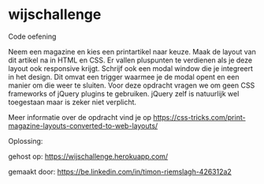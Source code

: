 # wijschallenge

Code oefening

Neem een magazine en kies een printartikel naar keuze.
Maak de layout van dit artikel na in HTML en CSS.
Er vallen pluspunten te verdienen als je deze layout ook responsive krijgt.
Schrijf ook een modal window die je integreert in het design. Dit omvat een trigger waarmee je de modal opent en een manier om die weer te sluiten. Voor deze opdracht vragen we om geen CSS frameworks of jQuery plugins te gebruiken. jQuery zelf is natuurlijk wel toegestaan maar is zeker niet verplicht.

Meer informatie over de opdracht vind je op https://css-tricks.com/print-magazine-layouts-converted-to-web-layouts/

Oplossing:

gehost op: https://wijschallenge.herokuapp.com/

gemaakt door: https://be.linkedin.com/in/timon-riemslagh-426312a2

